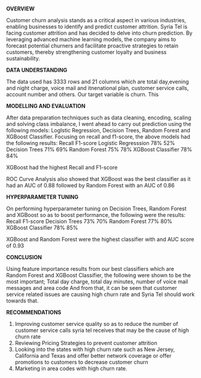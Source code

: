 **OVERVIEW**

Customer churn analysis stands as a critical aspect in various industries, enabling businesses to identify and predict customer attrition.
Syria Tel is facing customer attrition and has decided to delve into churn prediction. By leveraging advanced machine learning models, the company aims to forecast potential churners and facilitate proactive strategies to retain customers, thereby strengthening customer loyalty and business sustainability.

**DATA UNDERSTANDING**

The data used has 3333 rows and 21 columns which are total day,evening and night charge, voice mail and itnenational plan, customer service calls, account number and others. Our target variable is churn.
This 

**MODELLING AND EVALUATION**

After data preparation techniques such as data cleaning, encoding, scaling and solving class imbalance, I went ahead to carry out prediction using the following models:
LogIstic Regression, Decision Trees, Random Forest and XGBoost Classifier.
Focusing on recall and f1-score, the above models had the following results:
                        Recall  F1-score
Logistic Regresssion    78%     52%
Decision Trees          71%     69%
Random Forest           75%     78%
XGBoost Classifier      78%     84%

XGBoost had the highest Recall and F1-score

ROC Curve Analysis also showed that XGBoost was the best classifier as it had an AUC of 0.88 followed by Random Forest with an AUC of 0.86

**HYPERPARAMETER TUNING**

On performing hyperparameter tuning on Decision Trees, Random Forest and XGBoost so as to boost performance, the following were the results:
                       Recall  F1-score
Decision Trees          73%     70%
Random Forest           77%     80%
XGBoost Classifier      78%     85%

XGBoost and Random Forest were the highest classifier with and AUC score of 0.93

**CONCLUSION**

Using feature importance results from our best classifiers which are Random Forest and XGBoost Classifier, the following were shown to be the most important;
Total day charge, total day minutes, number of voice mail messages and area code
And from that, it can be seen that customer service related issues are causing high churn rate and Syria Tel should work towards that.

**RECOMMENDATIONS**

1. Improving customer service quality so as to reduce the number of customer service calls syria tel receives that may be the cause of high churn rate
2. Reviewing Pricing Strategies to prevent customer attrition
3. Looking into the states with high churn rate such as New Jersey, California and Texas and offer better network coverage or offer promotions to customers to decrease customer churn
4. Marketing in area codes with high churn rate.
